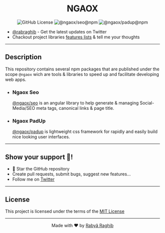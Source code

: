 <h1 align="center">NGAOX</h1>

<p align="center"> 
    <img src="https://img.shields.io/github/license/chaospad/ngaox?style=flat-square" alt="GitHub License"/>
    <img alt="@ngaox/seo@npm" src="https://img.shields.io/npm/v/@ngaox/seo?label=@ngaox/seo&logo=npm&logoColor=red&style=flat-square">
    <img alt="@ngaox/padup@npm" src="https://img.shields.io/npm/v/@ngaox/padup?label=@ngaox/padup&logo=npm&logoColor=red&style=flat-square">
</p>

- [@rabraghib](https://twitter.com/rabraghib) - Get the latest updates on Twitter
- Chackout project libraries [features lists](https://github.com/rabraghib/ngaox/issues/1) & tell me your thoughts

---

## Description

This repository contains several npm packages that are published under the scope `@ngaox` wich are tools & libraries to speed up and facilitate developing web apps.

- ### Ngaox Seo

  [@ngaox/seo](projects/seo#readme) is an angular library to help generate & managing Social-Media/SEO meta tags, canonical links & page title.

- ### Ngaox PadUp
  [@ngaox/padup](projects/padup#readme) is lightweight css framework for rapidly and easily build nice looking user interfaces.

---

## Show your support 🤗!

- 🌟 Star the GitHub repository
- Create pull requests, submit bugs, suggest new features...
- Follow me on [Twitter](https://twitter.com/rabraghib)

---

## License

This project is licensed under the terms of the [MIT License](LICENSE)

---

<p align="center">Made with ❤️ by <a href="https://www.rabraghib.me">Rabyâ Raghib</a></p>
